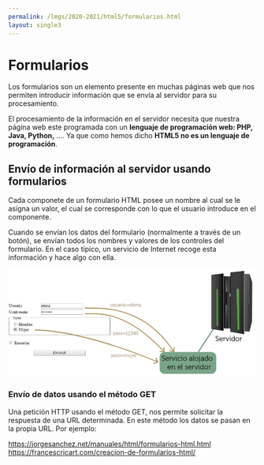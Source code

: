 ```yaml
---
permalink: /lmgs/2020-2021/html5/formularios.html
layout: single3
---
```


# Formularios

Los formularios son un elemento presente en muchas páginas web que nos permiten introducir información que se envía al servidor para su procesamiento.

El procesamiento de la información en el servidor necesita que nuestra página web este programada con un **lenguaje de programación web: PHP, Java, Python,** .... Ya que como hemos dicho **HTML5 no es un lenguaje de programación**.

## Envío de información al servidor usando formularios

Cada componete de un formulario HTML posee un nombre al cual se le asigna un valor, el cual se corresponde con lo que el usuario introduce en el componente.

Cuando se envían los datos del formulario (normalmente a través de un botón), se envían todos los nombres y valores de los controles del formulario. En el caso típico, un servicio de Internet recoge esta información y hace algo con ella.

![html5](img/envio.png)

### Envío de datos usando el método GET

Una petición HTTP usando el método GET, nos permite solicitar la respuesta de una URL determinada. En este método los datos se pasan en la propia URL. Por ejemplo:

https://jorgesanchez.net/manuales/html/formularios-html.html
https://francescricart.com/creacion-de-formularios-html/
